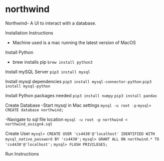 # northwind
Northwind- A UI to interact with a database. 

Installation Instructions 
- Machine used is a mac running the latest version of MacOS

Install Python 
- brew installs pip
`brew install python3`

Install mySQL Server 
`pip3 install mysql`

Install mysql dependencies 
`pip3 install mysql-connector-python`
`pip3 install mysql-python`

Install Python packages needed 
`pip3 install numpy`
`pip3 install pandas`

Create Database
-Start mysql in Mac settings
`mysql -u root -p`
`mysql> CREATE database northwind;`

-Navigate to sql file location 
`mysql -u root -p northwind < northwind_assign4.sql`

Create User 
`mysql> CREATE USER 'cs4430'@'localhost' IDENTIFIED WITH mysql_native_password BY 'cs4430';`
`mysql> GRANT ALL ON northwind.* TO 'cs4430'@'localhost';`
`mysql> FLUSH PRIVILEGES;`

Run Instructions 
